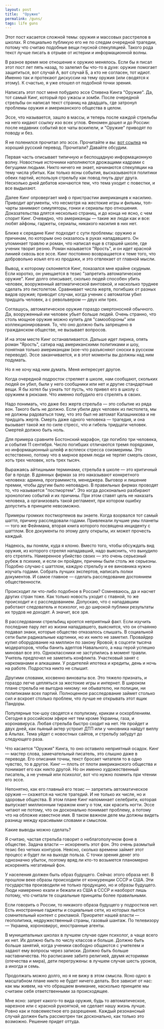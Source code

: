 ```yaml
---
layout: post
title:  "Оружие"
permalink: /guns/
tags: life guns
---
```


Этот пост касается сложной темы: оружия и массовых расстрелов в школах. Я специально публикую его не по следам очередной трагедии, потому что считаю подобные вещи гнусной спекуляцией. Такого рода текст лучше писать в отрыве от истерии и информационной волны.

В разное время мое отношение к оружию менялось. Если бы я писал этот пост лет пять назад, то залепил бы что-то в духе: оружие помогает защититься, вот случай А, вот случай Б, а кто не согласен, тот идиот. Именно так и протекают дискуссии на тему оружия (или сводятся к этому). К счастью, я уже отошел от подобной точки зрения.

Написать этот пост меня побудило эссе Стивена Кинга "Оружие". Да, тот самый Кинг, который про ужасы и зомби. После очередной стрельбы он написал текст страниц на двадцать, где затронул проблемы оружия и американского общества в целом.

Эссе, что называется, зашло в массы, и теперь после каждой стрельбы на него кидают ссылку изо всех углов. Феномен дошел и до России: после недавних событий все чаты вскипели, и "Оружие" приводят по поводу и без.

[guns]: https://libking.ru/books/nonf-/nonf-publicism/414428-stiven-king-oruzhie.html

Я не поленился прочитал это эссе. Прочитайте и вы: [вот ссылка][guns] на хороший русский перевод. Прочитали? Давайте обсудим.

Первая часть описывает типичную и беспощадную информационную волну. Новостные источники наполняются дрожащими кадрами с бегущими людьми. Никто ничего не знает, начинаются спекуляции на тему числа убитых. Как только ясны события, высказываются политики обеих партий, используя стрельбу как повод пнуть друг друга. Несколько дней дебатов кончаются тем, что тема уходит с повестки, и все выдыхают.

Далее Кинг опровергает миф о пристрастии американцев к насилию. Приводит аргументы, что несмотря на жестокие игры и фильмы, топ-чарты занимают симуляторы, гонки и сериалы про отношения. Доказательства длятся несколько страниц, и до конца не ясно, с чем спорит Кинг. Очевидно, что американцы — такие же люди как и все: любят айфоны, гаджеты, сериалы, никакого насилия в них нет.

Ближе к середине Кинг подходит с сути проблемы: оружию и причинам, по которым оно оказалось в руках нападавшего. Он упоминает травлю и роман, что написал еще в старшей школе, где ученик творит резню. Роман называется "Ярость", и он идет красной линией сквозь все эссе. Кинг постоянно возвращается к теме того, что добровольно изъял его из продажи, и это отвлекает от главной мысли.

Вывод, к которому склоняется Кинг, показался мне крайне скудным. Если коротко, он умещается в тезис "запретить автоматическое оружие". Кинг долго описывает, сколько людей способен убить человек, вооруженный автоматической винтовкой, и насколько труднее сделать это пистолетом. Сравнивает числа жертв, погибших от разных видов оружия; приводит случаи, когда ученик с автоматом убил тридцать человек, а с револьвером — двух или трех.

Соглашусь, автоматическое оружие гораздо смертоносней обычного. Да, вооруженный им человек убьет больше людей. Очень странно, что столь мощное оружие можно купить для "самообороны" или коллекционирования. То, что оно должно быть запрещено в гражданском обществе, не вызывает вопросов.

И на этом месте Кинг останавливается. Дальше идет лирика, опять роман "Ярость", сатира над американскими политиками и шоу, понятная только американцам (кое-что разъясняют сноски в русском переводе). Эссе заканчивается, и в этот моменты вы должны над ним подумать.

Но я не хочу над ним думать. Меня интересует другое.

Когда очередной подросток стреляет в школе, нам сообщают, скольких людей он убил, были у него сообщники или нет и другие стандартные вещи. Я бы хотел бы узнать тот пусть, что привел его в школу с оружием в рюкзаке. Что именно побудило его стрелять в своих.

Надо понимать, что даже без жертв стрельба — это событие из ряда вон. Такого быть не должно. Если убили двух человек из пистолета, мы не должны радоваться тому, что это был не автомат Калашникова и не тридцать жертв. Смерть даже одного человека — трагедия, и она вызывает такой же по силе стресс, что и гибель тридцати человек. Смертей должно быть ноль.

Для примера сравните Бостонский марафон, где погибло три человека, и события 11 сентября. Число погибших отличаются тремя порядками, но информационный шлейф и всплеск стресса соизмеримы. Это естественно, потому что в мирное время люди не терпят смерть своих, хоть трех человек, хоть трех тысяч.

Выражаясь айтишными терминами, стрельба в школе — это критичный баг в проде. В дрянных фирмах за это наказывают конкретного человека: админа, программиста, менеджера. Выговор и лишение премии, чтобы другим было неповадно. В правильных фирмах проводят то, что называется "постмортем". Это когда досконально разбирают хронологию событий и их причины. При этом ставят цель не наказать человека, а организовать такой регламент, при котором ошибку допустить в принципе невозможно.

Примеры громких постмортемов вы знаете. Когда взорвался тот самый шаттл, причину расследовали годами. Привлекали лучшие умы планеты — того же Фейнмана, вторая книга которого посвящена инциденту с шаттлом. Все документы по этому делу открыты, их может прочесть каждый.

Надеюсь, вы поняли, куда я клоню. Вместо того, чтобы обсуждать вид оружия, из которого стрелял нападавший, надо выяснить, что вынудило его стрелять. Намеренное убийство своих — это очень серьезный рубеж в психике, и если он пройден, причины были столь же серьезны. Подобно случаю с шаттлом, каждую стрельбу и ее виновника нужно изучать годами. Собрать лучших экспертов, написать полки документов. И самое главное — сделать расследование достоянием общественности.

Происходит ли что-либо подобное в России? Сомневаюсь, да и насчет других стран тоже. Как только новость уходит с главной, то же происходит и с расследованием. Допускаю, что с нападавшим работают следователь и психолог, но до широкой публики результаты их трудов не доходят. А значит, все зря.

В расследовании стрельбищ кроется неприятный факт. Если изучить последние пару лет из жизни нападавшего, выяснится, что он отчаянно подавал знаки, которые общество отказалось слышать. В социальной сети были радикальные картинки, но их никто не заметил. Провайдер купил оборудование на миллион по закону Яровой; в соцсети тысяча модераторов, чтобы банить адептов Навального, а наш герой успешно миновал все это. Одноклассники не заступились в момент травли. Учитель предпочел не заметить конфликта. Участковый занят с наркоманами и алкашами. У родителей ипотека и кредиты, день и ночь на работе. Подростка никто не слышит.

Другими словами, косвенно виноваты все. Это тяжело признать, и гораздо легче цепляться за жестокие игры и интернет. В широком плане стрельба не выгодна никому: ни обывателю, ни полиции, ни политиками всех партий. Полноценное расследование займет столько сил и вскроет столько проблем, что лучше не открывать этот ящик Пандоры.

Популярные ток-шоу сводятся к популизму, крикам и оскорблениям. Сегодня в российском эфире нет тем кроме Украины, газа, и коронавируса. Любая стрельба быстро сходит на нет. Не пройдет и двух дней, как пьяный актер устроит ДТП или у чиновника найдут виллу в Альпах. Тема уйдет с новостных сайтов, и стрельбу забудут до следующего раза.

Что касается "Оружия" Кинга, то оно оставило неприятный осадок. Кинг — мастер слова, замечательный писатель, это слышно даже в переводе. Его описания точны, текст бросает читателя то в одно чувство, то в другое. Кинг — плоть от плоти американского общества и понимает его как никто другой. Но он именно художественный писатель, а не ученый или психолог, вот что нужно помнить при чтении его эссе.

Непонятно, как его главный его тезис — запретить автоматическое оружие — скажется на числе трагедий. И не только их числе, но и здоровье общества. В этом плане Кинг напоминает селебрити, которая выпускает миллионным тиражом книгу о том, как красить ногти. Эссе читают не потому, что он досконально понимает проблему, а потому что на обложке известное имя. В таком важном деле мы должны видеть разницу между красивыми словами и смыслом.

Какие выводы можно сделать?

Я считаю, частая стрельба говорит о неблагополучном фоне в обществе. Задача власти — искоренить этот фон. Это очень размытый тезис без четких контуров. Неясно, сколько времени займет этот процесс и будет ли на выходе польза. С точки зрения денег это однозначно убыток, поэтому вряд ли кто-то возьмется планомерно искоренять негативный фон.

У населения должен быть образ будущего. Сейчас этого образа нет. В прошлом веке образы происходили от конкуренции СССР и США. Эти государства производили не только продукцию, но и образы будущего. Люди намеренно ехали и бежали из США в СССР и наоборот лишь потому, что считали те социальные принципы более правильными.

Если говорить о России, то никакого образа будущего у подростков нет. Есть иностранные гаджеты и социальные сети, из которых льется сомнительный контент с рекламой. Приоритет нашей власти — геополитика, недружественный страны, газовый шантаж. По телевизору — Украина, короновирус, иностранные агенты.

В муниципальных школах в лучшем случае один психолог, а чаще всего их нет. Их должно быть по числу классов и больше. Должно быть больше занятий, когда ученики свободно общаются с учителем и задают ему вопросы через записки. Должно быть больше наставничества. Но расписание забито религией, двумя историями (отечества и мира), дети перегружены: в лучшем случае шесть уроков, а иногда и семь.

Продолжать можно долго, но я не вижу в этом смысла. Ясно одно: в масштабном плане никто не будет ничего делать. Все зависит от нас: как мы живем, на что обращаем внимание, насколько принципе мы считаем себя ответственными за происходящее.

Мне ясно: запрет какого-то вида оружия, будь то автоматическое, нарезное или с красной рукояткой, не сделает нашу жизнь лучше. Ровно как и повсеместное его разрешение. Каждый резонансный случай должен быть рассмотрен так досконально, как только это возможно. Решение придет оттуда.
